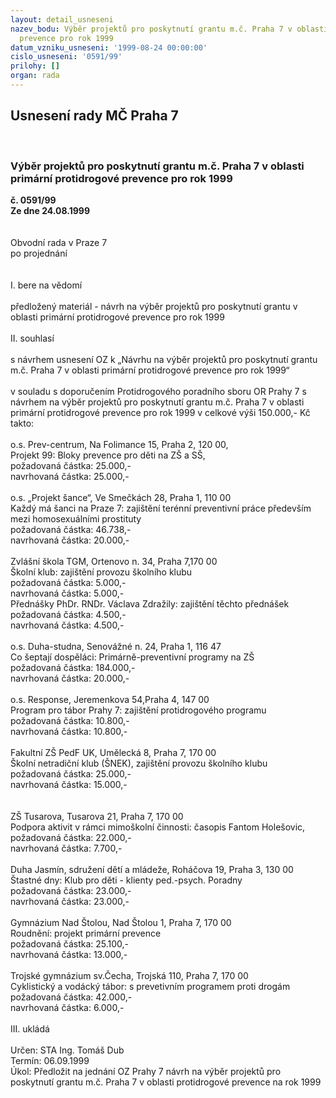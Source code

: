 ```yaml
---
layout: detail_usneseni
nazev_bodu: Výběr projektů pro poskytnutí grantu m.č. Praha 7 v oblasti primární protidrogové
  prevence pro rok 1999
datum_vzniku_usneseni: '1999-08-24 00:00:00'
cislo_usneseni: '0591/99'
prilohy: []
organ: rada
---
```

<div id="ucUsn_pList" class="usn">
	<span><h2>Usnesení rady MČ Praha 7 </h2>
<br></span><div class="standBody">
<span><h3>Výběr projektů pro poskytnutí grantu m.č. Praha 7 v oblasti primární protidrogové prevence pro rok 1999</h3></span><div class="center">
		<strong>č. 0591/99</strong><br>
	</div>
<div class="center">
		<strong>Ze dne 24.08.1999</strong><br><br>
	</div>
<br>Obvodní rada v Praze 7<br>po projednání<br><br><br>I.	bere na vědomí<br><br> předložený materiál - návrh na výběr projektů pro poskytnutí grantu v oblasti primární protidrogové prevence pro rok 1999<br><br>II.	souhlasí <br><br>s návrhem usnesení OZ k „Návrhu na výběr projektů pro poskytnutí grantu m.č. Praha 7 v oblasti primární protidrogové prevence pro rok 1999“<br><br>v souladu s doporučením Protidrogového poradního sboru OR Prahy 7 s návrhem na výběr projektů pro poskytnutí grantu m.č. Praha 7 v oblasti primární protidrogové prevence pro rok 1999 v celkové výši 150.000,- Kč takto:<br><br>o.s. Prev-centrum, Na Folimance 15, Praha 2, 120 00,<br>Projekt 99: Bloky prevence pro děti na ZŠ a SŠ, <br>požadovaná částka: 25.000,-<br>navrhovaná částka: 25.000,-<br><br>o.s. „Projekt šance“, Ve Smečkách 28, Praha 1, 110 00<br>Každý má šanci na Praze 7: zajištění terénní preventivní práce především mezi homosexuálními prostituty<br>požadovaná částka: 46.738,-<br>navrhovaná částka: 20.000,-<br><br>Zvlášní škola TGM, Ortenovo n. 34, Praha 7,170 00<br>Školní klub: zajištění provozu školního klubu<br>požadovaná částka: 5.000,-<br>navrhovaná částka: 5.000,-<br>Přednášky PhDr. RNDr. Václava Zdražily: zajištění těchto přednášek<br>požadovaná částka: 4.500,-<br>navrhovaná částka: 4.500,-<br><br>o.s. Duha-studna, Senovážné n. 24, Praha 1, 116 47<br>Co šeptají dospěláci: Primárně-preventivní programy na ZŠ<br>požadovaná částka: 184.000,-<br>navrhovaná částka:  20.000,-<br><br>o.s. Response, Jeremenkova 54,Praha 4, 147 00<br>Program pro tábor Prahy 7: zajištění protidrogového programu<br>požadovaná částka: 10.800,-<br>navrhovaná částka: 10.800,-<br><br>Fakultní ZŠ PedF UK, Umělecká 8, Praha 7, 170 00<br>Školní netradiční klub (ŠNEK), zajištění provozu školního klubu<br>požadovaná částka: 25.000,-<br>navrhovaná částka: 15.000,-<br><br><br>ZŠ Tusarova, Tusarova 21, Praha 7, 170 00<br>Podpora aktivit v rámci mimoškolní činnosti: časopis Fantom Holešovic, <br>požadovaná částka: 22.000,-<br>navrhovaná částka:  7.700,-<br><br>Duha Jasmín, sdružení dětí a mládeže, Roháčova 19, Praha 3, 130 00<br>Štastné dny: Klub pro děti - klienty ped.-psych. Poradny<br>požadovaná částka: 23.000,-<br>navrhovaná částka: 23.000,-<br><br>Gymnázium Nad Štolou, Nad Štolou 1, Praha 7, 170 00<br>Roudnění: projekt primární prevence<br>požadovaná částka: 25.100,-<br>navrhovaná částka: 13.000,-<br><br>Trojské gymnázium sv.Čecha, Trojská 110, Praha 7, 170 00<br>Cyklistický a vodácký tábor: s prevetivním programem proti drogám<br>požadovaná částka: 42.000,-<br>navrhovaná částka:  6.000,-<br><br>III.	ukládá <br><br> Určen:	STA	Ing. Tomáš Dub<br>Termín: 06.09.1999<br>Úkol:	Předložit na jednání OZ Prahy 7 návrh na výběr projektů pro poskytnutí grantu m.č. Praha 7 v oblasti protidrogové prevence na rok 1999 <br>
</div>
</div>